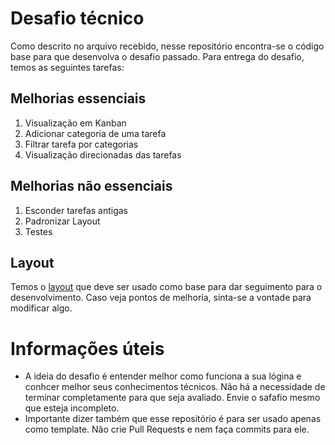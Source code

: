 # Desafio técnico

Como descrito no arquivo recebido, nesse repositório encontra-se o código base para que desenvolva o desafio passado.
Para entrega do desafio, temos as seguintes tarefas:

## Melhorias essenciais 

1. Visualização em Kanban
2. Adicionar categoria de uma tarefa
3. Filtrar tarefa por categorias
4. Visualização direcionadas das tarefas

## Melhorias não essenciais 

1. Esconder tarefas antigas
2. Padronizar Layout
3. Testes

## Layout

Temos o [layout](https://www.figma.com/proto/CbOONNv1kIpV9C6PJC2i84/PS-Dev-Pl?page-id=0%3A1&node-id=1-2&node-type=frame&viewport=1173%2C489%2C0.58&t=6IbaDA5RxPZB00O8-1&scaling=min-zoom&content-scaling=fixed&starting-point-node-id=1%3A2&show-proto-sidebar=1) que deve ser usado como base para dar seguimento para o desenvolvimento.
Caso veja pontos de melhoria, sinta-se a vontade para modificar algo.

# Informações úteis

* A ideia do desafio é entender melhor como funciona a sua lógina e conhcer melhor seus conhecimentos técnicos. Não há a necessidade de terminar completamente para que seja avaliado. Envie o safafio mesmo que esteja incompleto.
* Importante dizer também que esse repositório é para ser usado apenas como template. Não crie Pull Requests e nem faça commits para ele.
